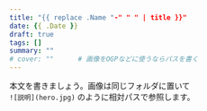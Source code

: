 ```yaml
---
title: "{{ replace .Name "-" " " | title }}"
date: {{ .Date }}
draft: true
tags: []
summary: ""
# cover: ""      # 画像をOGPなどに使うならパスを書く
---
```


本文を書きましょう。画像は同じフォルダに置いて  
`![説明](hero.jpg)` のように相対パスで参照します。

<!--more-->
